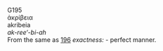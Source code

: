<body>
  <p>G195<br>  ἀκρίβεια  <br> akribeia  <br><i>ak-ree‘-bi-ah </i><br>From the same as <a href="g0196.htm">196</a>  <i>exactness:</i> - perfect manner.<br></p>
 </body>